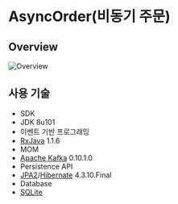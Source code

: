 # AsyncOrder(비동기 주문)
## Overview
![Overview](https://cloud.githubusercontent.com/assets/16472109/21830106/ec1d6246-d7dd-11e6-8010-3aae05e1e24b.png)

## 사용 기술
- SDK
 - JDK 8u101
- 이벤트 기반 프로그래밍
 - [RxJava](https://github.com/ReactiveX/RxJava) 1.1.6
- MOM
 - [Apache Kafka](https://kafka.apache.org/) 0.10.1.0
- Persistence API
 - [JPA2](http://www.oracle.com/technetwork/java/javaee/tech/persistence-jsp-140049.html)/[Hibernate](http://hibernate.org/) 4.3.10.Final
- Database
 - [SQLite](https://sqlite.org/)
